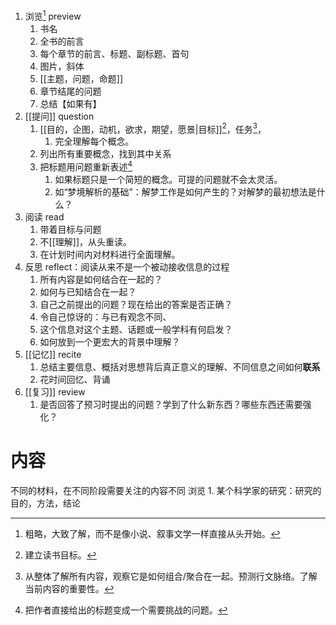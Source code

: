 1. 浏览[^1] preview
	1. 书名
	2. 全书的前言
	3. 每个章节的前言、标题、副标题、首句
	4. 图片，斜体
	5. [[主题，问题，命题]] 
	6. 章节结尾的问题
	7. 总结【如果有】
2. [[提问]] question
	1. [[目的，企图，动机，欲求，期望，愿景|目标]][^2]，任务[^3]，
		1. 完全理解每个概念。
	2. 列出所有重要概念，找到其中关系
	3. 把标题用问题重新表述[^4] 
		1. 如果标题只是一个简短的概念。可提的问题就不会太灵活。
		2. 如“梦境解析的基础”：解梦工作是如何产生的？对解梦的最初想法是什么？
3. 阅读 read
	1. 带着目标与问题
	2. 不[[理解]]，从头重读。
	3. 在计划时间内对材料进行全面理解。
4. 反思 reflect：阅读从来不是一个被动接收信息的过程
	1. 所有内容是如何结合在一起的？
	2. 如何与已知结合在一起？
	3. 自己之前提出的问题？现在给出的答案是否正确？
	4. 令自己惊讶的：与已有观念不同、
	5. 这个信息对这个主题、话题或一般学科有何启发？
	6. 如何放到一个更宏大的背景中理解？
5. [[记忆]] recite
	1. 总结主要信息、概括对思想背后真正意义的理解、不同信息之间如何**联系** 
	2. 花时间回忆、背诵
6. [[复习]] review
	1. 是否回答了预习时提出的问题？学到了什么新东西？哪些东西还需要强化？
# 内容
不同的材料，在不同阶段需要关注的内容不同
浏览
	1. 某个科学家的研究：研究的目的，方法，结论

[^1]: 粗略，大致了解，而不是像小说、叙事文学一样直接从头开始。
[^2]: 建立读书目标。
[^3]: 从整体了解所有内容，观察它是如何组合/聚合在一起。预测行文脉络。了解当前内容的重要性。
[^4]: 把作者直接给出的标题变成一个需要挑战的问题。